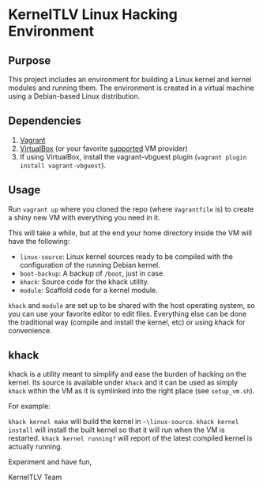 # KernelTLV Linux Hacking Environment

## Purpose 
This project includes an environment for building a Linux kernel and kernel modules and running them.
The environment is created in a virtual machine using a Debian-based Linux distribution.

## Dependencies
1. [Vagrant](https://www.vagrantup.com/)
1. [VirtualBox](https://www.virtualbox.org/wiki/Downloads) (or your favorite [supported](https://www.vagrantup.com/docs/providers/) VM provider)
1. If using VirtualBox, install the vagrant-vbguest plugin (`vagrant plugin install vagrant-vbguest`).

## Usage
Run `vagrant up` where you cloned the repo (where `Vagrantfile` is) to create a shiny new VM with everything you need in it.

This will take a while, but at the end your home directory inside the VM will have the following:

* `linux-source`: Linux kernel sources ready to be compiled with the configuration of the running Debian kernel.
* `boot-backup`: A backup of `/boot`, just in case.
* `khack`: Source code for the khack utility.
* `module`: Scaffold code for a kernel module.

`khack` and `module` are set up to be shared with the host operating system, so you can use your favorite editor to edit files.
Everything else can be done the traditional way (compile and install the kernel, etc) or using khack for convenience.

## khack
khack is a utility meant to simplify and ease the burden of hacking on the kernel.
Its source is available under `khack` and it can be used as simply `khack` within the VM as it is symlinked into the right place (see `setup_vm.sh`).

For example:

`khack kernel make` will build the kernel in `~\linux-source`.
`khack kernel install` will install the built kernel so that it will run when the VM is restarted.
`khack kernel running?` will report of the latest compiled kernel is actually running.

Experiment and have fun,

KernelTLV Team